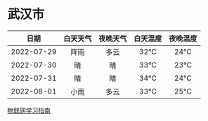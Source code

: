 # 武汉市
|日期|白天天气|夜晚天气|白天温度|夜晚温度|
|:--:|:--:|:--:|:--:|:--:|
|2022-07-29|阵雨|多云|32℃|24℃|
|2022-07-30|晴|晴|33℃|23℃|
|2022-07-31|晴|晴|34℃|24℃|
|2022-08-01|小雨|多云|33℃|25℃|
 
[物联网学习指南](http://doc.lziqi.top/IoT)
